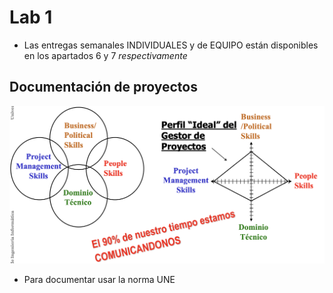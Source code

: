 # Lab 1

- Las entregas semanales INDIVIDUALES y de EQUIPO están disponibles en los apartados 6 y 7 *respectivamente*

## Documentación de proyectos

![](img/Pasted%20image%2020240130170845.png)

- Para documentar usar la norma UNE